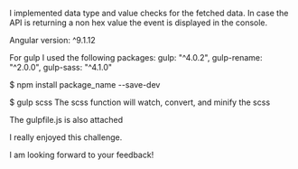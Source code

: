 I implemented data type and value checks for the fetched data. In case the API is returning a non hex value the event is displayed in the console.

Angular version: ^9.1.12  

For gulp I used the following packages:
gulp: "^4.0.2",
gulp-rename: "^2.0.0",
gulp-sass: "^4.1.0"

$ npm install package_name --save-dev

$ gulp scss
The scss function will watch, convert, and minify the scss

The gulpfile.js is also attached

I really enjoyed this challenge.

I am looking forward to your feedback!
